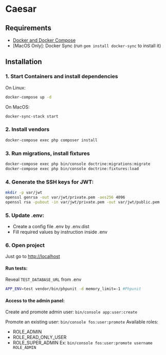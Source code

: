 Caesar
==========
## Requirements

* [Docker and Docker Compose](https://docs.docker.com/engine/installation)
* [MacOS Only]: Docker Sync (run `gem install docker-sync` to install it)

## Installation

### 1. Start Containers and install dependencies 
On Linux:
```bash
docker-compose up -d
```
On MacOS:
```bash
docker-sync-stack start
```
### 2. Install vendors
```bash
docker-compose exec php composer install
```
### 3. Run migrations, install fixtures
```bash
docker-compose exec php bin/console doctrine:migrations:migrate
docker-compose exec php bin/console doctrine:fixtures:load
```

### 4. Generate the SSH keys for JWT: 
```bash
mkdir -p var/jwt
openssl genrsa -out var/jwt/private.pem -aes256 4096
openssl rsa -pubout -in var/jwt/private.pem -out var/jwt/public.pem
```

### 5. Update .env:
- Create a config file .env by .env.dist
- Fill required values by instruction inside .env

### 6. Open project
Just go to [http://localhost](http://localhost)

#### Run tests:
Reveal `TEST_DATABASE_URL` from .env
```bash
APP_ENV=test vendor/bin/phpunit -d memory_limit=-1 #Phpunit
```

#### Access to the admin panel:
Create and promote admin user: `bin/console app:user:create`

Promote an existing user: `bin/console fos:user:promote`
Available roles: 
- ROLE_ADMIN
- ROLE_READ_ONLY_USER
- ROLE_SUPER_ADMIN
Ex: `bin/console fos:user:promote username ROLE_ADMIN`
